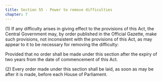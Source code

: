 ```yaml
---
title: Section 55 - Power to remove difficulties
chapter: 7
---
```


(1) If any difficulty arises in giving effect to the provisions of this Act, the Central Government may, by order published in the Official Gazette, make such provisions, not inconsistent with the provisions of this Act, as may appear to it to be necessary for removing the difficulty:

Provided that no order shall be made under this section after the expiry of two years from the date of commencement of this Act.

(2) Every order made under this section shall be laid, as soon as may be after it is made, before each House of Parliament.

